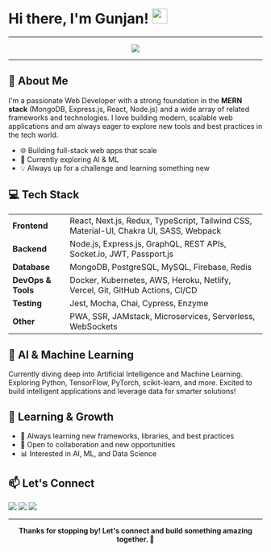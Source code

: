 # Hi there, I'm Gunjan! <img src="https://media.giphy.com/media/hvRJCLFzcasrR4ia7z/giphy.gif" width="30"/>

---

<p align="center">
  <img src="https://readme-typing-svg.demolab.com?font=Fira+Code&pause=1000&color=36BCF7&center=true&vCenter=true&width=435&lines=Web+Developer+%7C+MERN+Stack+Expert;AI+%26+ML+Enthusiast;Always+Learning+%F0%9F%92%AB"/>
</p>

---

## 🚀 About Me

I'm a passionate Web Developer with a strong foundation in the **MERN stack** (MongoDB, Express.js, React, Node.js) and a wide array of related frameworks and technologies. I love building modern, scalable web applications and am always eager to explore new tools and best practices in the tech world.

- 🌐 Building full-stack web apps that scale
- 🧠 Currently exploring AI & ML
- 💡 Always up for a challenge and learning something new

## 💻 Tech Stack
<table>
  <tr>
    <td><b>Frontend</b></td> 
    <td>React, Next.js, Redux, TypeScript, Tailwind CSS, Material-UI, Chakra UI, SASS, Webpack</td>
  </tr>
  <tr>
    <td><b>Backend</b></td>
    <td>Node.js, Express.js, GraphQL, REST APIs, Socket.io, JWT, Passport.js</td>
  </tr>
  <tr>
    <td><b>Database</b></td>
    <td>MongoDB, PostgreSQL, MySQL, Firebase, Redis</td>
  </tr>
  <tr>
    <td><b>DevOps & Tools</b></td>
    <td>Docker, Kubernetes, AWS, Heroku, Netlify, Vercel, Git, GitHub Actions, CI/CD</td>
  </tr>
  <tr>
    <td><b>Testing</b></td>
    <td>Jest, Mocha, Chai, Cypress, Enzyme</td>
  </tr>
  <tr>
    <td><b>Other</b></td>
    <td>PWA, SSR, JAMstack, Microservices, Serverless, WebSockets</td>
  </tr>
</table>

## 🤖 AI & Machine Learning
Currently diving deep into Artificial Intelligence and Machine Learning. Exploring Python, TensorFlow, PyTorch, scikit-learn, and more. Excited to build intelligent applications and leverage data for smarter solutions!

## 🌱 Learning & Growth
- 🚀 Always learning new frameworks, libraries, and best practices
- 🤝 Open to collaboration and new opportunities
- 📊 Interested in AI, ML, and Data Science

## 📫 Let's Connect
<p>
  <a href="https://www.linkedin.com/in/GnJnSh"><img src="https://img.shields.io/badge/LinkedIn-blue?style=for-the-badge&logo=linkedin"/></a>
  <a href="https://twitter.com/GnJnSh"><img src="https://img.shields.io/badge/Twitter-black?style=for-the-badge&logo=twitter"/></a>
  <a href="https://your-portfolio.com"><img src="https://img.shields.io/badge/Portfolio-222?style=for-the-badge&logo=vercel"/></a>
</p>

---

<p align="center">
  <b>Thanks for stopping by! Let's connect and build something amazing together. 🚀</b>
</p> 